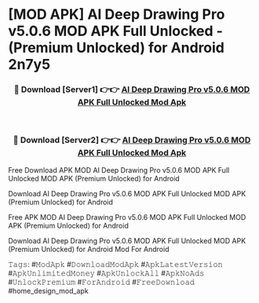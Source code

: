 # [MOD APK] AI Deep Drawing Pro v5.0.6 MOD APK Full Unlocked - (Premium Unlocked) for Android 2n7y5



<div align="center">
<h3>🔴 Download [Server1] 👉👉 <a href="https://momento.my/?title=AI_Deep_Drawing_Pro_v5.0.6_MOD_APK_Full_Unlocked">AI Deep Drawing Pro v5.0.6 MOD APK Full Unlocked Mod Apk</a></h3><br>

<h3>🔴 Download [Server2] 👉👉 <a href="https://momento.my/?title=AI_Deep_Drawing_Pro_v5.0.6_MOD_APK_Full_Unlocked">AI Deep Drawing Pro v5.0.6 MOD APK Full Unlocked Mod Apk</a></h3>
</div>



Free Download APK MOD AI Deep Drawing Pro v5.0.6 MOD APK Full Unlocked MOD APK (Premium Unlocked) for Android

Download AI Deep Drawing Pro v5.0.6 MOD APK Full Unlocked MOD APK (Premium Unlocked) for Android

Free APK MOD AI Deep Drawing Pro v5.0.6 MOD APK Full Unlocked MOD APK (Premium Unlocked) for Android

Download AI Deep Drawing Pro v5.0.6 MOD APK Full Unlocked MOD APK (Premium Unlocked) for Android Mod For Android

𝚃𝚊𝚐𝚜: #𝙼𝚘𝚍𝙰𝚙𝚔 #𝙳𝚘𝚠𝚗𝚕𝚘𝚊𝚍𝙼𝚘𝚍𝙰𝚙𝚔 #𝙰𝚙𝚔𝙻𝚊𝚝𝚎𝚜𝚝𝚅𝚎𝚛𝚜𝚒𝚘𝚗 #𝙰𝚙𝚔𝚄𝚗𝚕𝚒𝚖𝚒𝚝𝚎𝚍𝙼𝚘𝚗𝚎𝚢 #𝙰𝚙𝚔𝚄𝚗𝚕𝚘𝚌𝚔𝙰𝚕𝚕 #𝙰𝚙𝚔𝙽𝚘𝙰𝚍𝚜 #𝚄𝚗𝚕𝚘𝚌𝚔𝙿𝚛𝚎𝚖𝚒𝚞𝚖 #𝙵𝚘𝚛𝙰𝚗𝚍𝚛𝚘𝚒𝚍 #𝙵𝚛𝚎𝚎𝙳𝚘𝚠𝚗𝚕𝚘𝚊𝚍 #home_design_mod_apk
